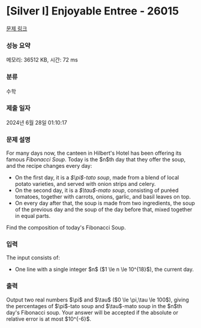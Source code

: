 # [Silver I] Enjoyable Entree - 26015 

[문제 링크](https://www.acmicpc.net/problem/26015) 

### 성능 요약

메모리: 36512 KB, 시간: 72 ms

### 분류

수학

### 제출 일자

2024년 6월 28일 01:10:17

### 문제 설명

<p>For many days now, the canteen in Hilbert's Hotel has been offering its famous <em>Fibonacci Soup</em>. Today is the $n$th day that they offer the soup, and the recipe changes every day:</p>

<ul>
	<li>On the first day, it is a <em>$\pi$-tato soup</em>, made from a blend of local potato varieties, and served with onion strips and celery.</li>
	<li>On the second day, it is a <em>$\tau$-mato soup</em>, consisting of puréed tomatoes, together with carrots, onions, garlic, and basil leaves on top.</li>
	<li>On every day after that, the soup is made from two ingredients, the soup of the previous day and the soup of the day before that, mixed together in equal parts.</li>
</ul>

<p>Find the composition of today's Fibonacci Soup.</p>

### 입력 

 <p>The input consists of:</p>

<ul>
	<li>One line with a single integer $n$ ($1 \le n \le 10^{18}$), the current day.</li>
</ul>

### 출력 

 <p>Output two real numbers $\pi$ and $\tau$ ($0 \le \pi,\tau \le 100$), giving the percentages of $\pi$-tato soup and $\tau$-mato soup in the $n$th day's Fibonacci soup. Your answer will be accepted if the absolute or relative error is at most $10^{-6}$.</p>

